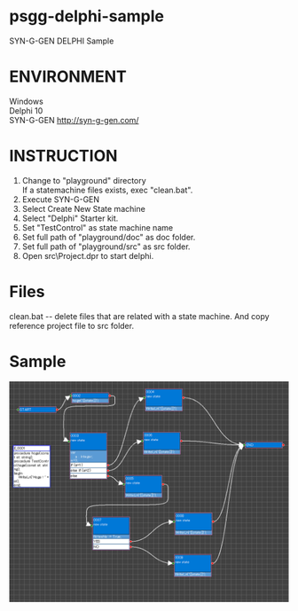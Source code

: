 # psgg-delphi-sample
SYN-G-GEN  DELPHI Sample

# ENVIRONMENT

Windows  
Delphi 10  
SYN-G-GEN http://syn-g-gen.com/  

# INSTRUCTION

1. Change to "playground" directory  
   If a statemachine files exists, exec "clean.bat".  
2. Execute SYN-G-GEN  
3. Select Create New State machine  
4. Select "Delphi" Starter kit.  
5. Set "TestControl" as state machine name  
6. Set full path of "playground/doc" as doc folder.  
7. Set full path of "playground/src" as src folder.  
8. Open src\Project.dpr to start delphi.  

# Files

clean.bat -- delete files that are related with a state machine. And copy reference project file to src folder.

# Sample

<img src="https://raw.githubusercontent.com/NNNIC/psgg-delphi-sample/master/wiki/sample.PNG" width="1800px" />  
